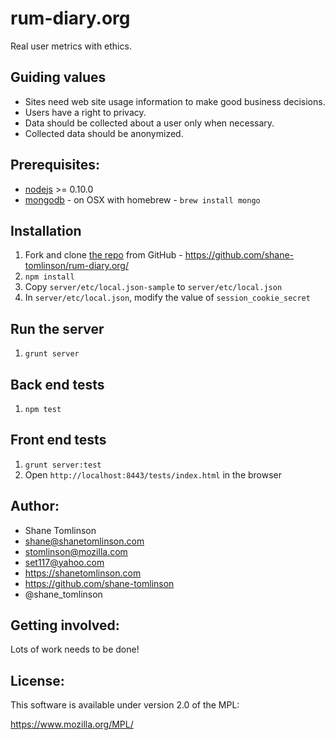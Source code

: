 # rum-diary.org

Real user metrics with ethics.

## Guiding values
* Sites need web site usage information to make good business decisions.
* Users have a right to privacy.
* Data should be collected about a user only when necessary.
* Collected data should be anonymized.

## Prerequisites:

* [nodejs](http://nodejs.org/) &gt;= 0.10.0
* [mongodb](http://www.mongodb.org/) - on OSX with homebrew - `brew install mongo`

## Installation

1. Fork and clone [the repo](https://github.com/shane-tomlinson/rum-diary.org) from GitHub - https://github.com/shane-tomlinson/rum-diary.org/
2. `npm install`
3. Copy `server/etc/local.json-sample` to `server/etc/local.json`
4. In `server/etc/local.json`, modify the value of `session_cookie_secret`

## Run the server

1. `grunt server`

## Back end tests

1. `npm test`

## Front end tests

1. `grunt server:test`
2. Open `http://localhost:8443/tests/index.html` in the browser

## Author:
* Shane Tomlinson
* shane@shanetomlinson.com
* stomlinson@mozilla.com
* set117@yahoo.com
* https://shanetomlinson.com
* https://github.com/shane-tomlinson
* @shane_tomlinson

## Getting involved:

Lots of work needs to be done!

## License:
This software is available under version 2.0 of the MPL:

  https://www.mozilla.org/MPL/



